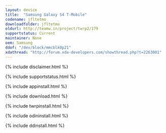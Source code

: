 ```yaml
---
layout: device
title:  "Samsung Galaxy S4 T-Mobile"
codename: jfltetmo
downloadfolder: jfltetmo
oldurl: http://teamw.in/project/twrp2/179
supportstatus: Current
maintainer: None
oem: Samsung
ddof: "/dev/block/mmcblk0p21"
xdathread: "http://forum.xda-developers.com/showthread.php?t=2263001"
---
```


{% include disclaimer.html %}

{% include supportstatus.html %}

{% include appinstall.html %}

{% include download.html %}

{% include twrpinstall.html %}

{% include odininstall.html %}

{% include ddinstall.html %}
